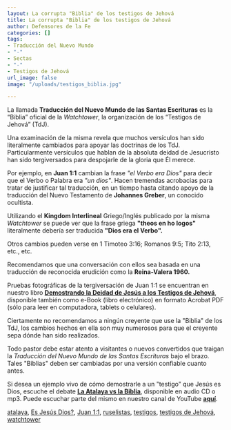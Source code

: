 ```yaml
---
layout: La corrupta "Biblia" de los testigos de Jehová
title: La corrupta "Biblia" de los testigos de Jehová
author: Defensores de la Fe
categories: []
tags:
- Traducción del Nuevo Mundo
- "-"
- Sectas
- "-"
- Testigos de Jehová
url_image: false
image: "/uploads/testigos_biblia.jpg"

---
```

La llamada **Traducción del Nuevo Mundo de las Santas Escrituras** es la “Biblia” oficial de la _Watchtower_, la organización de los “Testigos de Jehová” (TdJ).  
  
Una examinación de la misma revela que muchos versículos han sido literalmente cambiados para apoyar las doctrinas de los TdJ. Particularmente versículos que hablan de la absoluta deidad de Jesucristo han sido tergiversados para despojarle de la gloria que Él merece.  
  
Por ejemplo, en **Juan 1:1** cambian la frase _"el Verbo era Dios"_ para decir que el Verbo o Palabra era _"un dios"_. Hacen tremendas acrobacias para tratar de justificar tal traducción, en un tiempo hasta citando apoyo de la traducción del Nuevo Testamento de **Johannes Greber**, un conocido ocultista.  
  
Utilizando el **Kingdom Interlineal** Griego/Inglés publicado por la misma _Watchtower_ se puede ver que la frase griega **"theos en ho logos"** literalmente debería ser traducida **"Dios era el Verbo".**  
  
Otros cambios pueden verse en 1 Timoteo 3:16; Romanos 9:5; Tito 2:13, etc., etc.  
  
Recomendamos que una conversación con ellos sea basada en una traducción de reconocida erudición como la **Reina-Valera 1960.**  
  
Pruebas fotográficas de la tergiversación de Juan 1:1 se encuentran en nuestro libro [**Demostrando la Deidad de Jesús a los Testigos de Jehová**](https://recursosapostolicos.blogspot.com/2018/12/libro-demostrando-la-deidad-de-jesus.html), disponible también como e-Book (libro electrónico) en formato Acrobat PDF (sólo para leer en computadora, tablets o celulares).  
  
Ciertamente no recomendamos a ningún creyente que use la "Biblia" de los TdJ, los cambios hechos en ella son muy numerosos para que el creyente sepa dónde han sido realizados.  
  
Todo pastor debe estar atento a visitantes o nuevos convertidos que traigan la _Traducción del Nuevo Mundo de las Santas Escrituras_ bajo el brazo. Tales "Biblias" deben ser cambiadas por una versión confiable cuanto antes.  
  
Si desea un ejemplo vivo de cómo demostrarle a un "testigo" que Jesús es Dios, escuche el debate [**La Atalaya vs la Biblia**](https://recursosapostolicos.blogspot.com/2008/12/cd-testificando-los-testigos-de-jehova.html), disponible en audio CD o mp3. Puede escuchar parte del mismo en nuestro canal de YouTube [**aquí**](https://youtu.be/EF1Y0yBNI8U).  
  
[atalaya](http://defensoresdelafe.blogspot.com/search/label/atalaya), [Es Jesús Dios?](http://defensoresdelafe.blogspot.com/search/label/Es%20Jes%C3%BAs%20Dios%3F), [Juan 1:1](http://defensoresdelafe.blogspot.com/search/label/Juan%201%3A1), [ruselistas](http://defensoresdelafe.blogspot.com/search/label/ruselistas), [testigos](http://defensoresdelafe.blogspot.com/search/label/testigos), [testigos de Jehová](http://defensoresdelafe.blogspot.com/search/label/testigos%20de%20Jehov%C3%A1), [watchtower](http://defensoresdelafe.blogspot.com/search/label/watchtower)
